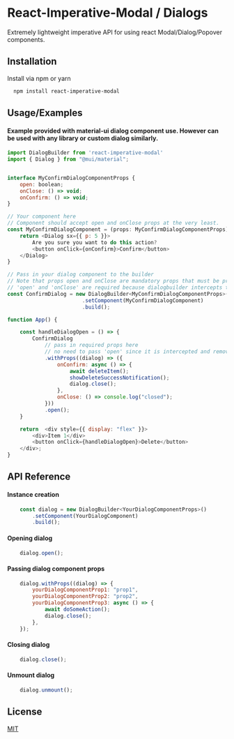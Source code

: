 
# React-Imperative-Modal / Dialogs

Extremely lightweight imperative API for using react Modal/Dialog/Popover components.


## Installation

Install via npm or yarn

```bash
  npm install react-imperative-modal
```
    
## Usage/Examples

#### Example provided with material-ui dialog component use. However can be used with any library or custom dialog similarly.

```javascript
import DialogBuilder from 'react-imperative-modal'
import { Dialog } from "@mui/material";


interface MyConfirmDialogComponentProps {
    open: boolean;
    onClose: () => void;
    onConfirm: () => void;
}

// Your component here
// Component should accept open and onClose props at the very least.
const MyConfirmDialogComponent = (props: MyConfirmDialogComponentProps) => {
    return <Dialog sx={{ p: 5 }}>
        Are you sure you want to do this action?
        <button onClick={onConfirm}>Confirm</button>
    </Dialog>
}

// Pass in your dialog component to the builder
// Note that props open and onClose are mandatory props that must be present for the dialog component that is passed in
// 'open' and 'onClose' are required because dialogbuilder intercepts these props and handles opening and closing actions 
const ConfirmDialog = new DialogBuilder<MyConfirmDialogComponentProps>()
                        .setComponent(MyConfirmDialogComponent)
                        .build();

function App() {

    const handleDialogOpen = () => {
        ConfirmDialog
            // pass in required props here
            // no need to pass 'open' since it is intercepted and removed
            .withProps((dialog) => ({
                onConfirm: async () => {
                    await deleteItem();
                    showDeleteSuccessNotification();
                    dialog.close();
                },
                onClose: () => console.log("closed");
            }))
            .open();
    }

    return  <div style={{ display: "flex" }}>
        <div>Item 1</div>
        <button onClick={handleDialogOpen}>Delete</button>
    </div>;
}
```


## API Reference

#### Instance creation
```javascript
    const dialog = new DialogBuilder<YourDialogComponentProps>()
        .setComponent(YourDialogComponent)
        .build();
```

#### Opening dialog

```javascript
    dialog.open();
```

#### Passing dialog component props

```javascript
    dialog.withProps((dialog) => {
        yourDialogComponentProp1: "prop1",
        yourDialogComponentProp2: "prop2",
        yourDialogComponentProp3: async () => {
            await doSomeAction();
            dialog.close();
        },
    });
```

#### Closing dialog

```javascript
    dialog.close();
```

#### Unmount dialog

```javascript
    dialog.unmount();
```




## License

[MIT](https://choosealicense.com/licenses/mit/)


